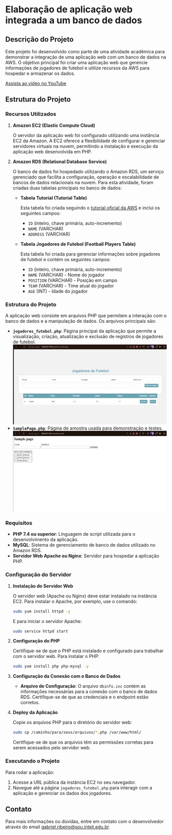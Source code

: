 # Elaboração de aplicação web integrada a um banco de dados

## Descrição do Projeto

Este projeto foi desenvolvido como parte de uma atividade acadêmica para demonstrar a integração de uma aplicação web com um banco de dados na AWS. O objetivo principal foi criar uma aplicação web que gerencie informações de jogadores de futebol e utilize recursos da AWS para hospedar e armazenar os dados.

[Assista ao vídeo no YouTube](https://youtu.be/oNPx3NkjiQM)

## Estrutura do Projeto

### Recursos Utilizados

1. **Amazon EC2 (Elastic Compute Cloud)**

   O servidor da aplicação web foi configurado utilizando uma instância EC2 da Amazon. A EC2 oferece a flexibilidade de configurar e gerenciar servidores virtuais na nuvem, permitindo a instalação e execução da aplicação web desenvolvida em PHP.

2. **Amazon RDS (Relational Database Service)**

   O banco de dados foi hospedado utilizando o Amazon RDS, um serviço gerenciado que facilita a configuração, operação e escalabilidade de bancos de dados relacionais na nuvem. Para esta atividade, foram criadas duas tabelas principais no banco de dados:

   - **Tabela Tutorial (Tutorial Table)**

     Esta tabela foi criada seguindo o [tutorial oficial da AWS](https://docs.aws.amazon.com/AmazonRDS/latest/UserGuide/TUT_WebAppWithRDS.html) e inclui os seguintes campos:
     
     - `ID` (inteiro, chave primária, auto-incremento)
     - `NAME` (VARCHAR)
     - `ADDRESS` (VARCHAR)

   - **Tabela Jogadores de Futebol (Football Players Table)**

     Esta tabela foi criada para gerenciar informações sobre jogadores de futebol e contém os seguintes campos:
     
     - `ID` (inteiro, chave primária, auto-incremento)
     - `NAME` (VARCHAR) - Nome do jogador
     - `POSITION` (VARCHAR) - Posição em campo
     - `TEAM` (VARCHAR) - Time atual do jogador
     - `AGE` (INT) - Idade do jogador

### Estrutura do Projeto

A aplicação web consiste em arquivos PHP que permitem a interação com o banco de dados e a manipulação de dados. Os arquivos principais são:

- **`jogadores_futebol.php`**: Página principal da aplicação que permite a visualização, criação, atualização e exclusão de registros de jogadores de futebol.
  <img src="https://raw.githubusercontent.com/pelinsarix/pelinsari_aws_ponderada/main/assets/jogadores.png"/>
- **`SamplePage.php`**: Página de amostra usada para demonstração e testes.
  <img src="https://raw.githubusercontent.com/pelinsarix/pelinsari_aws_ponderada/main/assets/default.png"/>

### Requisitos

- **PHP 7.4 ou superior**: Linguagem de script utilizada para o desenvolvimento da aplicação.
- **MySQL**: Sistema de gerenciamento de banco de dados utilizado no Amazon RDS.
- **Servidor Web Apache ou Nginx**: Servidor para hospedar a aplicação PHP.

### Configuração do Servidor

1. **Instalação do Servidor Web**

   O servidor web (Apache ou Nginx) deve estar instalado na instância EC2. Para instalar o Apache, por exemplo, use o comando:

   ```bash
   sudo yum install httpd -y
   ```

   E para iniciar o servidor Apache:

   ```bash
   sudo service httpd start
   ```

2. **Configuração do PHP**

   Certifique-se de que o PHP está instalado e configurado para trabalhar com o servidor web. Para instalar o PHP:

   ```bash
   sudo yum install php php-mysql -y
   ```

3. **Configuração da Conexão com o Banco de Dados**

   - **Arquivo de Configuração**: O arquivo `dbinfo.inc` contém as informações necessárias para a conexão com o banco de dados RDS. Certifique-se de que as credenciais e o endpoint estão corretos.

4. **Deploy da Aplicação**

   Copie os arquivos PHP para o diretório do servidor web:

   ```bash
   sudo cp /caminho/para/seus/arquivos/*.php /var/www/html/
   ```

   Certifique-se de que os arquivos têm as permissões corretas para serem acessados pelo servidor web.

### Executando o Projeto

Para rodar a aplicação:

1. Acesse a URL pública da instância EC2 no seu navegador.
2. Navegue até a página `jogadores_futebol.php` para interagir com a aplicação e gerenciar os dados dos jogadores.

## Contato

Para mais informações ou dúvidas, entre em contato com o desenvolvedor através do email [gabriel.ribeiro@sou.inteli.edu.br](mailto:gabriel.ribeiro@sou.inteli.edu.br).
